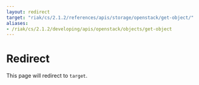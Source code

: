 ```yaml
---
layout: redirect
target: "riak/cs/2.1.2/references/apis/storage/openstack/get-object/"
aliases:
- /riak/cs/2.1.2/developing/apis/openstack/objects/get-object
---
```


# Redirect

This page will redirect to `target`.
